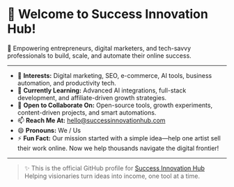 # 👋 Welcome to Success Innovation Hub!

🚀 Empowering entrepreneurs, digital marketers, and tech-savvy professionals to build, scale, and automate their online success.

---

- 👀 **Interests:** Digital marketing, SEO, e-commerce, AI tools, business automation, and productivity tech.
- 🌱 **Currently Learning:** Advanced AI integrations, full-stack development, and affiliate-driven growth strategies.
- 🤝 **Open to Collaborate On:** Open-source tools, growth experiments, content-driven projects, and smart automations.
- 📫 **Reach Me At:** hello@successinnovationhub.com
- 😄 **Pronouns:** We / Us
- ⚡ **Fun Fact:** Our mission started with a simple idea—help one artist sell their work online. Now we help thousands navigate the digital frontier!

---

> ✨ This is the official GitHub profile for [Success Innovation Hub](https://successinnovationhub.com)  
> Helping visionaries turn ideas into income, one tool at a time.
